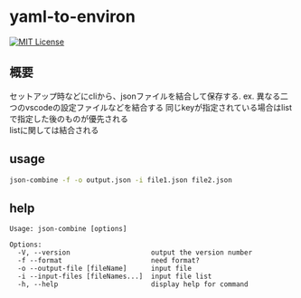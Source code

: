 # yaml-to-environ
[![MIT License](http://img.shields.io/badge/license-MIT-blue.svg?style=flat)](LICENSE)

## 概要
セットアップ時などにcliから、jsonファイルを結合して保存する.
ex. 異なる二つのvscodeの設定ファイルなどを結合する
同じkeyが指定されている場合はlistで指定した後のものが優先される  
listに関しては結合される

## usage 

```bash
json-combine -f -o output.json -i file1.json file2.json
```


## help
```shell
Usage: json-combine [options]

Options:
  -V, --version                    output the version number
  -f --format                      need format?
  -o --output-file [fileName]      input file
  -i --input-files [fileNames...]  input file list
  -h, --help                       display help for command
```
